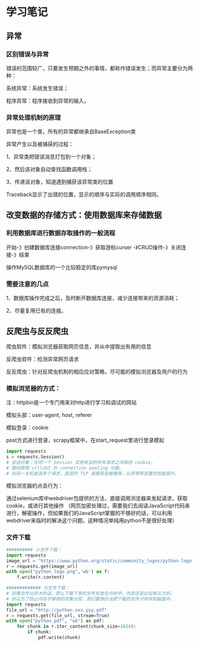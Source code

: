 ﻿# 学习笔记
## 异常
### 区别错误与异常
错误的范围较广，只要发生预期之外的事情，都称作错误发生；而异常主要分为两种：

系统异常：系统发生错误；

程序异常：程序接收到异常的输入。

### 异常处理机制的原理
异常也是一个类，所有的异常都继承自BaseException类

异常产生以及被捕获的过程：

1、异常类把错误消息打包到一个对象；

2、然后该对象自动查找函数调用栈；

3、传递该对象，知道遇到捕获该异常类的位置

Traceback显示了出错的位置，显示的顺序与实际的调用顺序相同。

## 改变数据的存储方式：使用数据库来存储数据
### 利用数据库进行数据存取操作的一般流程
开始-》创建数据库连接connection-》获取游标curser
-》CRUD操作-》关闭连接-》结束

操作MySQL数据库的一个比较稳定的库pymysql

### 需要注意的几点
1、数据库操作完成之后，及时断开数据库连接，减少连接带来的资源消耗；

2、尽量复用已有的连接。

## 反爬虫与反反爬虫
爬虫软件：模拟浏览器获取网页信息，并从中提取出有用的信息

反爬虫软件：检测异常网页请求

反反爬虫：针对反爬虫机制的相应应对策略，尽可能的模拟浏览器及用户的行为

### 模拟浏览器的方式：

注：httpbin是一个专门用来对http进行学习和调试的网站

模拟头部：user-agent, host, referer

模拟登录：cookie

post方式进行登录，scrapy框架中，在start_request里进行登录模拟
```python
import requests
s = requests.Session()
# 会话对象：在同一个 Session 实例发出的所有请求之间保持 cookie， 
# 期间使用 urllib3 的 connection pooling 功能。
# 向同一主机发送多个请求，底层的 TCP 连接将会被重用，从而带来显著的性能提升。
```
模拟浏览器的点击行为：

通过selenium库中webdriver包提供的方法，直接调用浏览器来发起请求，获取cookie，或进行其他操作
（网页加密处理过，需要我们去阅读JavaScript代码来进行，解密操作，但如果我们的JavaScript掌握的不够好的话，可以利用webdriver来临时的解决这个问题。这种情况单纯用python不是很好处理）

### 文件下载

```python
########## 小文件下载：
import requests
image_url = "https://www.python.org/static/community_logos/python-logo-master-v3-TM.png"
r = requests.get(image_url)
with open("python_logo.png",'wb') as f:
    f.write(r.content)

############# 大文件下载：
# 如果文件比较大的话，那么下载下来的文件先放在内存中，内存还是比较有压力的。
# 所以为了防止内存不够用的现象出现，我们要想办法把下载的文件分块写到磁盘中。
import requests
file_url = "http://python.xxx.yyy.pdf"
r = requests.get(file_url, stream=True)
with open("python.pdf", "wb") as pdf:
    for chunk in r.iter_content(chunk_size=1024):
        if chunk:
            pdf.write(chunk)
```
 
